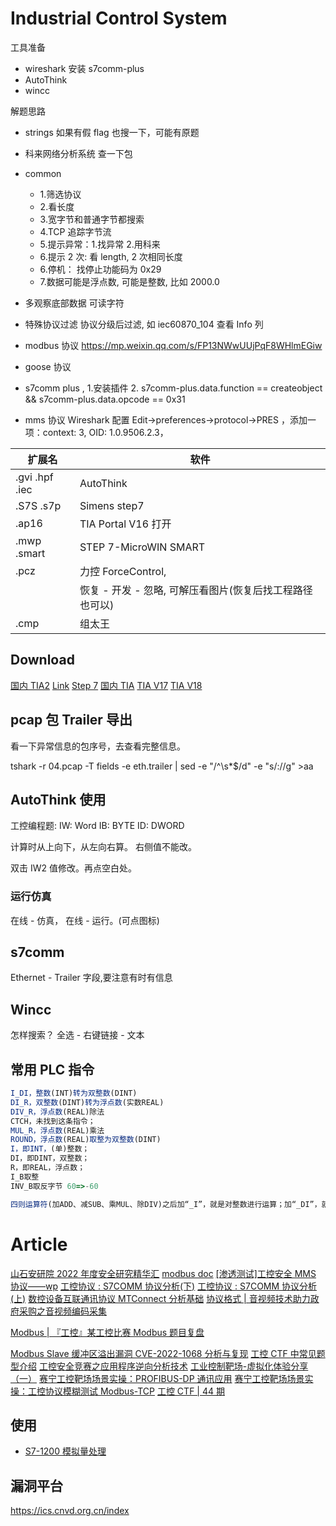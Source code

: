 # Industrial Control System

工具准备

- wireshark 安装 s7comm-plus
- AutoThink
- wincc

解题思路

- strings 如果有假 flag 也搜一下，可能有原题
- 科来网络分析系统 查一下包
- common

  - 1.筛选协议
  - 2.看长度
  - 3.宽字节和普通字节都搜索
  - 4.TCP 追踪字节流
  - 5.提示异常：1.找异常 2.用科来
  - 6.提示 2 次: 看 length, 2 次相同长度
  - 6.停机： 找停止功能码为 0x29
  - 7.数据可能是浮点数, 可能是整数, 比如 2000.0

- 多观察底部数据 可读字符
- 特殊协议过滤 协议分级后过滤, 如 iec60870_104 查看 Info 列
- modbus 协议 https://mp.weixin.qq.com/s/FP13NWwUUjPqF8WHlmEGiw
- goose 协议
- s7comm plus , 1.安装插件 2. s7comm-plus.data.function == createobject && s7comm-plus.data.opcode == 0x31
- mms 协议 Wireshark 配置 Edit->preferences->protocol->PRES ，添加一项：context: 3, OID: 1.0.9506.2.3，

| 扩展名         | 软件                                                     |
| -------------- | -------------------------------------------------------- |
| .gvi .hpf .iec | AutoThink                                                |
| .S7S .s7p      | Simens step7                                             |
| .ap16          | TIA Portal V16 打开                                      |
| .mwp .smart    | STEP 7-MicroWIN SMART                                    |
| .pcz           | 力控 ForceControl,                                       |
|                | 恢复 - 开发 - 忽略, 可解压看图片(恢复后找工程路径也可以) |
| .cmp           | 组太王                                                   |

## Download

[国内 TIA2](https://www.jb51.net/softs/847765.html)
[Link](https://plc4me.com/download-tia-portal-v18-full-googledrive/)
[Step 7](https://plc247.com/download-step-7-microwin-smart-v2-7-googledrive/)
[国内 TIA](https://www.xuezdh.com/pinpai/siemens/1898.html)
[TIA V17](https://support.industry.siemens.com/cs/document/109784440/simatic-step-7-incl-safety-s7-plcsim-and-wincc-v17-trial-download?dti=0&lc=en-WW)
[TIA V18](https://support.industry.siemens.com/cs/document/109807109/simatic-step-7-incl-safety-s7-plcsim-and-wincc-v18-trial-download?dti=0&lc=en-WW)

## pcap 包 Trailer 导出

看一下异常信息的包序号，去查看完整信息。

tshark -r 04.pcap -T fields -e eth.trailer | sed -e "/^\s\*$/d" -e "s/://g" >aa

## AutoThink 使用

工控编程题:
IW: Word
IB: BYTE
ID: DWORD

计算时从上向下，从左向右算。 右侧值不能改。

双击 IW2 值修改。再点空白处。

### 运行仿真

在线 - 仿真， 在线 - 运行。(可点图标)

## s7comm

Ethernet - Trailer 字段,要注意有时有信息

## Wincc

怎样搜索？ 全选 - 右键链接 - 文本

## 常用 PLC 指令

```ts
I_DI，整数(INT)转为双整数(DINT)
DI_R，双整数(DINT)转为浮点数(实数REAL)
DIV_R，浮点数(REAL)除法
CTCH，未找到这条指令；
MUL_R，浮点数(REAL)乘法
ROUND，浮点数(REAL)取整为双整数(DINT)
I，即INT，(单)整数；
DI，即DINT，双整数；
R，即REAL，浮点数；
I_B取整
INV_B取反字节 60=>-60

四则运算符(加ADD、减SUB、乘MUL、除DIV)之后加“_I”，就是对整数进行运算；加“_DI”，就是对双整数进行算；加“_R”，就是对浮点数进行运算。
```

# Article

[山石安研院 2022 年度安全研究精华汇](https://mp.weixin.qq.com/s/ubqxSpW3XxM4bcSj9_EHXA)
[modbus doc](https://openplcproject.com/docs/2-5-modbus-addressing/)
[[渗透测试]工控安全 MMS 协议——wp](https://mp.weixin.qq.com/s/XJTdhfWI-gN8518G-Nktzw)
[工控协议 : S7COMM 协议分析(下)](https://mp.weixin.qq.com/s/O9PGN4XXijgSa8u4YSpSsQ)
[工控协议 : S7COMM 协议分析(上)](https://mp.weixin.qq.com/s/mXKBGiq8mjfOivcRrI4-CQ)
[数控设备互联通讯协议 MTConnect 分析基础](https://mp.weixin.qq.com/s/5ZBno2uU0qOlGEHyNj4yCw)
[协议格式 | 音视频技术助力政府采购之音视频编码采集](https://mp.weixin.qq.com/s/Ux-U148Akl_zdY_VlyxPug)

[Modbus | 『工控』某工控比赛 Modbus 题目复盘](https://mp.weixin.qq.com/s/sOHJDV7wDb9FQbSxjQkTBw)

[Modbus Slave 缓冲区溢出漏洞 CVE-2022-1068 分析与复现](https://mp.weixin.qq.com/s/5InTTej26aDFzQgB8l6MHw)
[工控 CTF 中常见题型介绍](https://mp.weixin.qq.com/s/LW0jQAoD5VLygHyooyUXlw)
[工控安全竞赛之应用程序逆向分析技术](https://mp.weixin.qq.com/s/6sb6q0959Nb-Z1eTi5Uprg)
[工业控制靶场-虚拟化体验分享（一）](https://mp.weixin.qq.com/s/Q26EpfVOsPKXzVFVoIPbqQ)
[赛宁工控靶场场景实操：PROFIBUS-DP 通讯应用](https://mp.weixin.qq.com/s/RipAkH0-rHOljNpRkoDIsw)
[赛宁工控靶场场景实操：工控协议模糊测试 Modbus-TCP](https://mp.weixin.qq.com/s/rmkuNLk4HLS9sm9YHCVlBQ)
[工控 CTF | 44 期](https://mp.weixin.qq.com/s/h_ptEqT4NJYszJOoX8dqVA)

## 使用

- [S7-1200 模拟量处理](https://mp.weixin.qq.com/s/9Y_SVgVdAQG6ffCCTIy4cQ)

## 漏洞平台

https://ics.cnvd.org.cn/index

